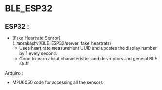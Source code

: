 # BLE_ESP32

## ESP32 : 

- [Fake Heartrate Sensor] (..raprakashvi/BLE_ESP32/server_fake_heartrate)
  - Uses heart rate measurement UUID and updates the display number by 1 every second. 
  - Good to learn about characteristics and descriptors and general BLE stuff
  
Arduino : 
  - MPU6050 code for accessing all the sensors
